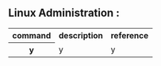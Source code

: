<table style="width:100%" >

## Linux Administration :

<tr>
<th>command</th>
<th>description <br /></th>
<th>reference <br /></th>
</tr>

<tr>
<th>y</th>
<td>y <br /></td>
<td>y <br /></td>
</tr>

</table>
